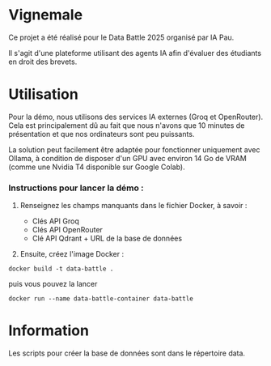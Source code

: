 # Vignemale 

Ce projet a été réalisé pour le Data Battle 2025 organisé par IA Pau.

Il s'agit d'une plateforme utilisant des agents IA afin d'évaluer des étudiants en droit des brevets.

# Utilisation

Pour la démo, nous utilisons des services IA externes (Groq et OpenRouter). Cela est principalement dû au fait que nous n'avons que 10 minutes de présentation et que nos ordinateurs sont peu puissants.  

La solution peut facilement être adaptée pour fonctionner uniquement avec Ollama, à condition de disposer d'un GPU avec environ 14 Go de VRAM (comme une Nvidia T4 disponible sur Google Colab).  

### Instructions pour lancer la démo :  
1. Renseignez les champs manquants dans le fichier Docker, à savoir :  
   - Clés API Groq  
   - Clés API OpenRouter  
   - Clé API Qdrant + URL de la base de données  

2. Ensuite, créez l'image Docker :


```
docker build -t data-battle .
```

puis vous pouvez la lancer 

```
docker run --name data-battle-container data-battle

```

# Information

Les scripts pour créer la base de données sont dans le répertoire data.











